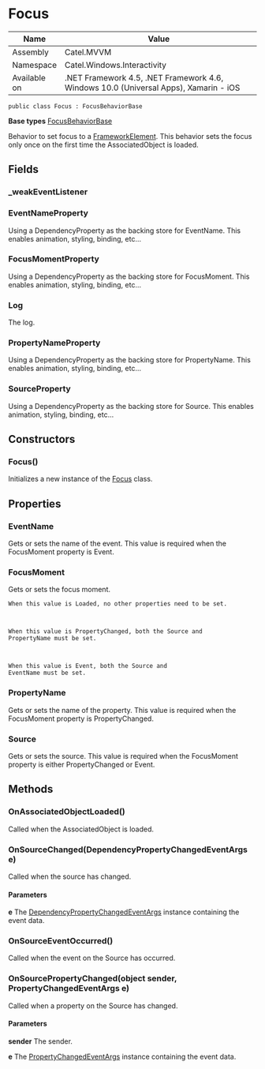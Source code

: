 

# Focus

Name|Value
---|---
Assembly|Catel.MVVM
Namespace|Catel.Windows.Interactivity
Available on|.NET Framework 4.5, .NET Framework 4.6, Windows 10.0 (Universal Apps), Xamarin - iOS

```
public class Focus : FocusBehaviorBase
```

**Base types**
[FocusBehaviorBase](/Catel.MVVM\Catel\Windows\Interactivity\FocusBehaviorBase.md)


Behavior to set focus to a [FrameworkElement](#). This behavior sets the focus
    only once on the first time the AssociatedObject is loaded.



## Fields

### _weakEventListener

### EventNameProperty

Using a DependencyProperty as the backing store for EventName.  This enables animation, styling, binding, etc...



### FocusMomentProperty

Using a DependencyProperty as the backing store for FocusMoment.  This enables animation, styling, binding, etc...



### Log

The log.



### PropertyNameProperty

Using a DependencyProperty as the backing store for PropertyName.  This enables animation, styling, binding, etc...



### SourceProperty

Using a DependencyProperty as the backing store for Source.  This enables animation, styling, binding, etc...



## Constructors

### Focus()

Initializes a new instance of the [Focus](#) class.



## Properties

### EventName

Gets or sets the name of the event. This value is required when the FocusMoment property is 
    Event.



### FocusMoment

Gets or sets the focus moment.
    


    When this value is Loaded, no other properties need to be set.
    


    When this value is PropertyChanged, both the Source and 
    PropertyName must be set.
    


    When this value is Event, both the Source and 
    EventName must be set.



### PropertyName

Gets or sets the name of the property. This value is required when the FocusMoment property is 
    PropertyChanged.



### Source

Gets or sets the source. This value is required when the FocusMoment property is either 
    PropertyChanged or Event.



## Methods

### OnAssociatedObjectLoaded()

Called when the AssociatedObject is loaded.



### OnSourceChanged(DependencyPropertyChangedEventArgs e)

Called when the source has changed.

#### Parameters

**e**
The [DependencyPropertyChangedEventArgs](#) instance containing the event data.



### OnSourceEventOccurred()

Called when the event on the Source has occurred.



### OnSourcePropertyChanged(object sender, PropertyChangedEventArgs e)

Called when a property on the Source has changed.

#### Parameters

**sender**
The sender.

**e**
The [PropertyChangedEventArgs](#) instance containing the event data.



